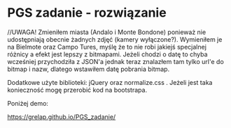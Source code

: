 # PGS zadanie - rozwiązanie

//UWAGA! Zmieniłem miasta (Andalo i Monte Bondone) ponieważ nie udostępniają obecnie żadnych zdjęć (kamery wyłączone?). 
Wymieniłem je na Bielmote oraz Campo Tures, myślę że to nie robi jakiejś specjalnej różnicy a efekt jest lepszy z bitmapami.
Jeżeli chodzi o datę to chyba wcześniej przychodziła z JSON'a jednak teraz znalazłem tam tylko url'e do bitmap i nazw,
dlatego wstawiłem datę pobrania bitmap.


Dodatkowe użyte biblioteki: jQuery oraz normalize.css .
Jeżeli jest taka konieczność mogę przerobić kod na bootstrapa.


Poniżej demo:

https://grelap.github.io/PGS_zadanie/

